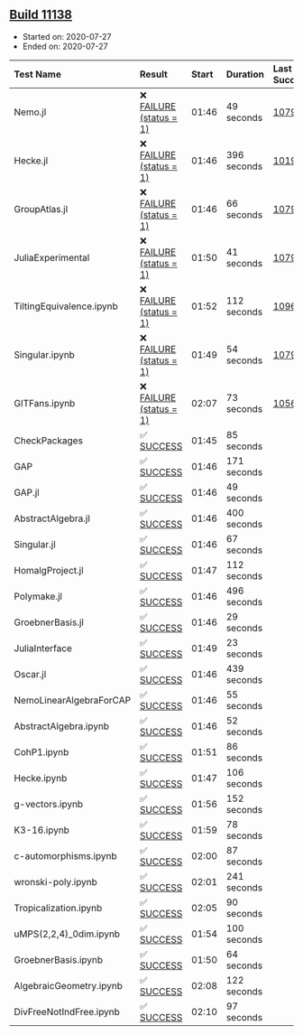 ## [Build 11138](https://oscarci.mathematik.uni-kl.de/job/oscar/11138/)

* Started on: 2020-07-27
* Ended on: 2020-07-27

| Test Name    | Result | Start | Duration | Last Success | First Failure |
|:-------------|:-------|:------|:---------|:-------------|:--------------|
| Nemo.jl | ❌ [FAILURE (status = 1)](https://oscarci.mathematik.uni-kl.de/job/oscar/11138/artifact/logs/build-11138/Nemo.jl.log) | 01:46 | 49 seconds | [10790](https://oscarci.mathematik.uni-kl.de/job/oscar/10790/) | [10791](https://oscarci.mathematik.uni-kl.de/job/oscar/10791/) |
| Hecke.jl | ❌ [FAILURE (status = 1)](https://oscarci.mathematik.uni-kl.de/job/oscar/11138/artifact/logs/build-11138/Hecke.jl.log) | 01:46 | 396 seconds | [10197](https://oscarci.mathematik.uni-kl.de/job/oscar/10197/) | [10198](https://oscarci.mathematik.uni-kl.de/job/oscar/10198/) |
| GroupAtlas.jl | ❌ [FAILURE (status = 1)](https://oscarci.mathematik.uni-kl.de/job/oscar/11138/artifact/logs/build-11138/GroupAtlas.jl.log) | 01:46 | 66 seconds | [10790](https://oscarci.mathematik.uni-kl.de/job/oscar/10790/) | [10791](https://oscarci.mathematik.uni-kl.de/job/oscar/10791/) |
| JuliaExperimental | ❌ [FAILURE (status = 1)](https://oscarci.mathematik.uni-kl.de/job/oscar/11138/artifact/logs/build-11138/JuliaExperimental.log) | 01:50 | 41 seconds | [10790](https://oscarci.mathematik.uni-kl.de/job/oscar/10790/) | [10791](https://oscarci.mathematik.uni-kl.de/job/oscar/10791/) |
| TiltingEquivalence.ipynb | ❌ [FAILURE (status = 1)](https://oscarci.mathematik.uni-kl.de/job/oscar/11138/artifact/logs/build-11138/TiltingEquivalence.ipynb.log) | 01:52 | 112 seconds | [10962](https://oscarci.mathematik.uni-kl.de/job/oscar/10962/) | [10963](https://oscarci.mathematik.uni-kl.de/job/oscar/10963/) |
| Singular.ipynb | ❌ [FAILURE (status = 1)](https://oscarci.mathematik.uni-kl.de/job/oscar/11138/artifact/logs/build-11138/Singular.ipynb.log) | 01:49 | 54 seconds | [10790](https://oscarci.mathematik.uni-kl.de/job/oscar/10790/) | [10791](https://oscarci.mathematik.uni-kl.de/job/oscar/10791/) |
| GITFans.ipynb | ❌ [FAILURE (status = 1)](https://oscarci.mathematik.uni-kl.de/job/oscar/11138/artifact/logs/build-11138/GITFans.ipynb.log) | 02:07 | 73 seconds | [10566](https://oscarci.mathematik.uni-kl.de/job/oscar/10566/) | [10567](https://oscarci.mathematik.uni-kl.de/job/oscar/10567/) |
| CheckPackages | ✅ [SUCCESS](https://oscarci.mathematik.uni-kl.de/job/oscar/11138/artifact/logs/build-11138/CheckPackages.log) | 01:45 | 85 seconds |  |  |
| GAP | ✅ [SUCCESS](https://oscarci.mathematik.uni-kl.de/job/oscar/11138/artifact/logs/build-11138/GAP.log) | 01:46 | 171 seconds |  |  |
| GAP.jl | ✅ [SUCCESS](https://oscarci.mathematik.uni-kl.de/job/oscar/11138/artifact/logs/build-11138/GAP.jl.log) | 01:46 | 49 seconds |  |  |
| AbstractAlgebra.jl | ✅ [SUCCESS](https://oscarci.mathematik.uni-kl.de/job/oscar/11138/artifact/logs/build-11138/AbstractAlgebra.jl.log) | 01:46 | 400 seconds |  |  |
| Singular.jl | ✅ [SUCCESS](https://oscarci.mathematik.uni-kl.de/job/oscar/11138/artifact/logs/build-11138/Singular.jl.log) | 01:46 | 67 seconds |  |  |
| HomalgProject.jl | ✅ [SUCCESS](https://oscarci.mathematik.uni-kl.de/job/oscar/11138/artifact/logs/build-11138/HomalgProject.jl.log) | 01:47 | 112 seconds |  |  |
| Polymake.jl | ✅ [SUCCESS](https://oscarci.mathematik.uni-kl.de/job/oscar/11138/artifact/logs/build-11138/Polymake.jl.log) | 01:46 | 496 seconds |  |  |
| GroebnerBasis.jl | ✅ [SUCCESS](https://oscarci.mathematik.uni-kl.de/job/oscar/11138/artifact/logs/build-11138/GroebnerBasis.jl.log) | 01:46 | 29 seconds |  |  |
| JuliaInterface | ✅ [SUCCESS](https://oscarci.mathematik.uni-kl.de/job/oscar/11138/artifact/logs/build-11138/JuliaInterface.log) | 01:49 | 23 seconds |  |  |
| Oscar.jl | ✅ [SUCCESS](https://oscarci.mathematik.uni-kl.de/job/oscar/11138/artifact/logs/build-11138/Oscar.jl.log) | 01:46 | 439 seconds |  |  |
| NemoLinearAlgebraForCAP | ✅ [SUCCESS](https://oscarci.mathematik.uni-kl.de/job/oscar/11138/artifact/logs/build-11138/NemoLinearAlgebraForCAP.log) | 01:46 | 55 seconds |  |  |
| AbstractAlgebra.ipynb | ✅ [SUCCESS](https://oscarci.mathematik.uni-kl.de/job/oscar/11138/artifact/logs/build-11138/AbstractAlgebra.ipynb.log) | 01:46 | 52 seconds |  |  |
| CohP1.ipynb | ✅ [SUCCESS](https://oscarci.mathematik.uni-kl.de/job/oscar/11138/artifact/logs/build-11138/CohP1.ipynb.log) | 01:51 | 86 seconds |  |  |
| Hecke.ipynb | ✅ [SUCCESS](https://oscarci.mathematik.uni-kl.de/job/oscar/11138/artifact/logs/build-11138/Hecke.ipynb.log) | 01:47 | 106 seconds |  |  |
| g-vectors.ipynb | ✅ [SUCCESS](https://oscarci.mathematik.uni-kl.de/job/oscar/11138/artifact/logs/build-11138/g-vectors.ipynb.log) | 01:56 | 152 seconds |  |  |
| K3-16.ipynb | ✅ [SUCCESS](https://oscarci.mathematik.uni-kl.de/job/oscar/11138/artifact/logs/build-11138/K3-16.ipynb.log) | 01:59 | 78 seconds |  |  |
| c-automorphisms.ipynb | ✅ [SUCCESS](https://oscarci.mathematik.uni-kl.de/job/oscar/11138/artifact/logs/build-11138/c-automorphisms.ipynb.log) | 02:00 | 87 seconds |  |  |
| wronski-poly.ipynb | ✅ [SUCCESS](https://oscarci.mathematik.uni-kl.de/job/oscar/11138/artifact/logs/build-11138/wronski-poly.ipynb.log) | 02:01 | 241 seconds |  |  |
| Tropicalization.ipynb | ✅ [SUCCESS](https://oscarci.mathematik.uni-kl.de/job/oscar/11138/artifact/logs/build-11138/Tropicalization.ipynb.log) | 02:05 | 90 seconds |  |  |
| uMPS(2,2,4)_0dim.ipynb | ✅ [SUCCESS](https://oscarci.mathematik.uni-kl.de/job/oscar/11138/artifact/logs/build-11138/uMPS-2-2-4-_0dim.ipynb.log) | 01:54 | 100 seconds |  |  |
| GroebnerBasis.ipynb | ✅ [SUCCESS](https://oscarci.mathematik.uni-kl.de/job/oscar/11138/artifact/logs/build-11138/GroebnerBasis.ipynb.log) | 01:50 | 64 seconds |  |  |
| AlgebraicGeometry.ipynb | ✅ [SUCCESS](https://oscarci.mathematik.uni-kl.de/job/oscar/11138/artifact/logs/build-11138/AlgebraicGeometry.ipynb.log) | 02:08 | 122 seconds |  |  |
| DivFreeNotIndFree.ipynb | ✅ [SUCCESS](https://oscarci.mathematik.uni-kl.de/job/oscar/11138/artifact/logs/build-11138/DivFreeNotIndFree.ipynb.log) | 02:10 | 97 seconds |  |  |
